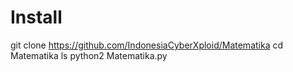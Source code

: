 # Install

git clone https://github.com/IndonesiaCyberXploid/Matematika
cd Matematika
ls
python2 Matematika.py
